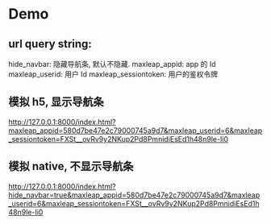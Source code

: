 # Demo

## url query string:
hide_navbar: 隐藏导航条, 默认不隐藏.
maxleap_appid: app 的 Id
maxleap_userid: 用户 Id
maxleap_sessiontoken: 用户的鉴权令牌

## 模拟 h5, 显示导航条
http://127.0.0.1:8000/index.html?maxleap_appid=580d7be47e2c79000745a9d7&maxleap_userid=6&maxleap_sessiontoken=FXSt__ovRv9y2NKup2Pd8PmnidiEsEd1h48n9le-Ii0


## 模拟 native, 不显示导航条
http://127.0.0.1:8000/index.html?hide_navbar=true&maxleap_appid=580d7be47e2c79000745a9d7&maxleap_userid=6&maxleap_sessiontoken=FXSt__ovRv9y2NKup2Pd8PmnidiEsEd1h48n9le-Ii0


